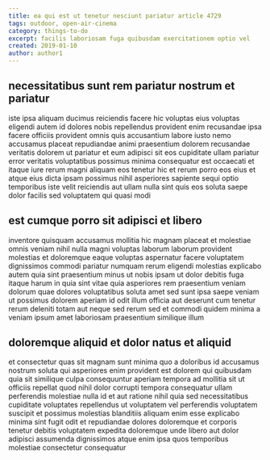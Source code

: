 ```yaml
---
title: ea qui est ut tenetur nesciunt pariatur article 4729
tags: outdoor, open-air-cinema
category: things-to-do
excerpt: facilis laboriosam fuga quibusdam exercitationem optio vel
created: 2019-01-10
author: author1
---
```


## necessitatibus sunt rem pariatur nostrum et pariatur

iste ipsa aliquam ducimus reiciendis facere hic voluptas eius voluptas eligendi autem id dolores nobis repellendus provident enim recusandae ipsa facere officiis provident omnis quis accusantium labore iusto nemo accusamus placeat repudiandae animi praesentium dolorem recusandae veritatis dolorem ut pariatur et eum adipisci sit eos cupiditate ullam pariatur error veritatis voluptatibus possimus minima consequatur est occaecati et itaque iure rerum magni aliquam eos tenetur hic et rerum porro eos eius et atque eius dicta ipsam possimus nihil asperiores sapiente sequi optio temporibus iste velit reiciendis aut ullam nulla sint quis eos soluta saepe dolor facilis sed voluptatem qui quasi modi

## est cumque porro sit adipisci et libero

inventore quisquam accusamus mollitia hic magnam placeat et molestiae omnis veniam nihil nulla magni voluptas laborum laborum provident molestias et doloremque eaque voluptas aspernatur facere voluptatem dignissimos commodi pariatur numquam rerum eligendi molestias explicabo autem quia sint praesentium minus ut nobis ipsam ut dolor debitis fuga itaque harum in quia sint vitae quia asperiores rem praesentium veniam dolorum quae dolores voluptatibus soluta amet sed sunt ipsa saepe veniam ut possimus dolorem aperiam id odit illum officia aut deserunt cum tenetur rerum deleniti totam aut neque sed rerum sed et commodi quidem minima a veniam ipsum amet laboriosam praesentium similique illum

## doloremque aliquid et dolor natus et aliquid

et consectetur quas sit magnam sunt minima quo a doloribus id accusamus nostrum soluta qui asperiores enim provident est dolorem qui quibusdam quia sit similique culpa consequuntur aperiam tempora ad mollitia sit ut officiis repellat quod nihil dolor corrupti tempora consequatur ullam perferendis molestiae nulla id et aut ratione nihil quia sed necessitatibus cupiditate voluptates repellendus ut voluptatem vel perferendis voluptatem suscipit et possimus molestias blanditiis aliquam enim esse explicabo minima sint fugit odit et repudiandae dolores doloremque et corporis tenetur debitis voluptatem expedita doloremque unde libero aut dolor adipisci assumenda dignissimos atque enim ipsa quos temporibus molestiae consectetur consequatur
